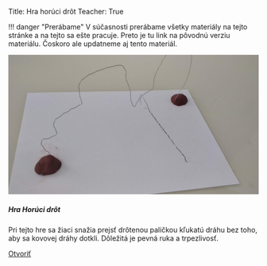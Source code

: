 Title:   Hra horúci drôt
Teacher:  True

!!! danger "Prerábame"
    V súčasnosti prerábame všetky materiály na tejto stránke a na tejto sa ešte pracuje.
    Preto je tu link na pôvodnú verziu materiálu. Čoskoro ale updatneme aj tento materiál.

<div class="card mb-4 box-shadow h-100">
                <img class="card-img-top" src="/static/img/materialy/hra-horuci-drot.jpg" alt="Card image cap">
                <div class="card-body">
                  <h5 class="card-title">Hra Horúci drôt </h5>
                  <p class="card-text">Pri tejto hre sa žiaci snažia prejsť drôtenou paličkou kľukatú dráhu bez toho, aby sa kovovej dráhy dotkli. Dôležitá je pevná ruka a trpezlivosť.</p>
                  <div class="text-center">
                    <a href="/static/downloads/metodiky/microbit-makecode-hra-horuci-drot.pdf" class="btn btn-info">Otvoriť</a>
                  </div>
                </div>
              </div>